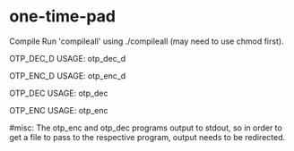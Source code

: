 # one-time-pad

Compile
Run 'compileall' using ./compileall (may need to use chmod first).

OTP_DEC_D
USAGE: otp_dec_d <port>

OTP_ENC_D
USAGE: otp_enc_d <port>

OTP_DEC
USAGE: otp_dec <cipher filename> <key filename> <port>

OTP_ENC
USAGE: otp_enc <text filename> <key filename> <port>

#misc:
The otp_enc and otp_dec programs output to stdout, so in order to get a file to pass to the respective program, output needs to be redirected.
